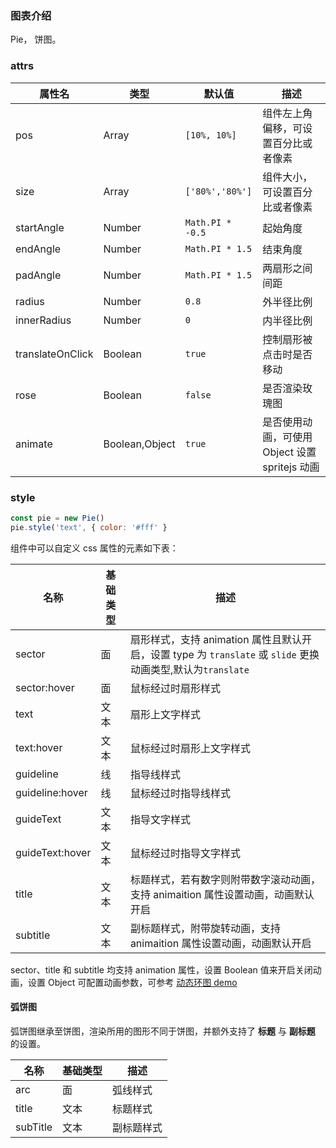 ### 图表介绍

Pie， 饼图。

### attrs

| 属性名           | 类型           | 默认值           | 描述                                           |
| ---------------- | -------------- | ---------------- | ---------------------------------------------- |
| pos              | Array          | `[10%, 10%]`     | 组件左上角偏移，可设置百分比或者像素           |
| size             | Array          | `['80%','80%']`  | 组件大小，可设置百分比或者像素                 |
| startAngle       | Number         | `Math.PI * -0.5` | 起始角度                                       |
| endAngle         | Number         | `Math.PI * 1.5`  | 结束角度                                       |
| padAngle         | Number         | `Math.PI * 1.5`  | 两扇形之间间距                                 |
| radius           | Number         | `0.8`            | 外半径比例                                     |
| innerRadius      | Number         | `0`              | 内半径比例                                     |
| translateOnClick | Boolean        | `true`           | 控制扇形被点击时是否移动                       |
| rose             | Boolean        | `false`          | 是否渲染玫瑰图                                 |
| animate          | Boolean,Object | `true`           | 是否使用动画，可使用 Object 设置 spritejs 动画 |

### style

```javascript
const pie = new Pie()
pie.style('text', { color: '#fff' }
```

组件中可以自定义 css 属性的元素如下表：

| 名称            | 基础类型 | 描述                                                                                                        |
| --------------- | -------- | ----------------------------------------------------------------------------------------------------------- |
| sector          | 面       | 扇形样式，支持 animation 属性且默认开启，设置 type 为 `translate` 或 `slide` 更换动画类型,默认为`translate` |
| sector:hover    | 面       | 鼠标经过时扇形样式                                                                                          |
| text            | 文本     | 扇形上文字样式                                                                                              |
| text:hover      | 文本     | 鼠标经过时扇形上文字样式                                                                                    |
| guideline       | 线       | 指导线样式                                                                                                  |
| guideline:hover | 线       | 鼠标经过时指导线样式                                                                                        |
| guideText       | 文本     | 指导文字样式                                                                                                |
| guideText:hover | 文本     | 鼠标经过时指导文字样式                                                                                      |
| title           | 文本     | 标题样式，若有数字则附带数字滚动动画，支持 animaition 属性设置动画，动画默认开启                            |
| subtitle        | 文本     | 副标题样式，附带旋转动画，支持 animaition 属性设置动画，动画默认开启                                        |

sector、title 和 subtitle 均支持 animation 属性，设置 Boolean 值来开启关闭动画，设置 Object 可配置动画参数，可参考 [动态环图 demo](#/examples/pie-donut)

#### 弧饼图

弧饼图继承至饼图，渲染所用的图形不同于饼图，并额外支持了 **标题** 与 **副标题** 的设置。

| 名称     | 基础类型 | 描述       |
| -------- | -------- | ---------- |
| arc      | 面       | 弧线样式   |
| title    | 文本     | 标题样式   |
| subTitle | 文本     | 副标题样式 |
